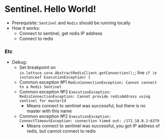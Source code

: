 # Sentinel. Hello World!
* Prerequisite: `Sentinel` and `Redis` should be running locally
* How it works:
    * Connect to sentinel, get redis IP address
    * Connect to redis
    
### Etc
* Debug:
    * Set breakpoint on `io.lettuce.core.AbstractRedisClient.getConnection();`; line `if (e instanceof ExecutionException) {`
    * Common exception №1 `RedisConnectionException: Cannot connect to a Redis Sentinel`
    * Common exception №3 `ExecutionException: RedisConnectionException: Cannot provide redisAddress using sentinel for masterId`
        * Means connect to sentinel was successful, but there is no master with this name 
    * Common exception №2 `ExecutionException: ConnectTimeoutException: connection timed out: /172.18.0.2:6379`
        * Means connect to sentinel was successful, you got IP address of redis, but cannot connect to redis
    